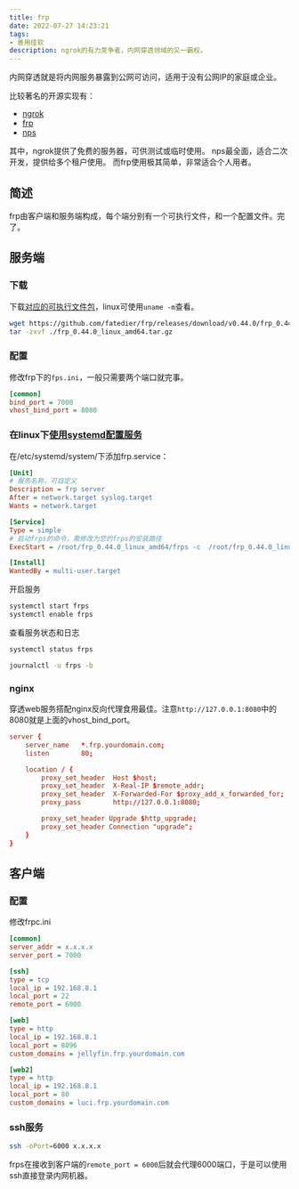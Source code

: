 ```yaml
---
title: frp
date: 2022-07-27 14:23:21
tags:
- 善用佳软
description: ngrok的有力竞争者，内网穿透领域的又一霸权。
---
```


内网穿透就是将内网服务暴露到公网可访问，适用于没有公网IP的家庭或企业。

比较著名的开源实现有：
- [ngrok](https://github.com/inconshreveable/ngrok)
- [frp](https://github.com/fatedier/frp)
- [nps](https://github.com/cnlh/nps)

其中，ngrok提供了免费的服务器，可供测试或临时使用。
nps最全面，适合二次开发，提供给多个租户使用。
而frp使用极其简单，非常适合个人用者。

## 简述

frp由客户端和服务端构成，每个端分别有一个可执行文件，和一个配置文件。完了。

## 服务端

### 下载

下载[对应的可执行文件包](https://github.com/fatedier/frp/releases)，linux可使用`uname -m`查看。

```bash
wget https://github.com/fatedier/frp/releases/download/v0.44.0/frp_0.44.0_linux_amd64.tar.gz
tar -zxvf ./frp_0.44.0_linux_amd64.tar.gz
```

### 配置

修改frp下的`fps.ini`，一般只需要两个端口就完事。

```ini
[common]
bind_port = 7000 
vhost_bind_port = 8080
```

### 在linux下[使用systemd配置服务](https://gofrp.org/docs/setup/systemd/)

在/etc/systemd/system/下添加frp.service：
```ini
[Unit]
# 服务名称，可自定义
Description = frp server
After = network.target syslog.target
Wants = network.target

[Service]
Type = simple
# 启动frps的命令，需修改为您的frps的安装路径
ExecStart = /root/frp_0.44.0_linux_amd64/frps -c  /root/frp_0.44.0_linux_amd64/frps.ini

[Install]
WantedBy = multi-user.target
```

开启服务
```bash
systemctl start frps
systemctl enable frps
```

查看服务状态和日志
```bash
systemctl status frps

journalctl -u frps -b
```

### nginx

穿透web服务搭配nginx反向代理食用最佳。注意`http://127.0.0.1:8080`中的8080就是上面的vhost_bind_port。

```conf
server {
    server_name   *.frp.yourdomain.com;
    listen        80;

    location / {
        proxy_set_header  Host $host;
        proxy_set_header  X-Real-IP $remote_addr;
        proxy_set_header  X-Forwarded-For $proxy_add_x_forwarded_for;        
        proxy_pass        http://127.0.0.1:8080;

        proxy_set_header Upgrade $http_upgrade;
        proxy_set_header Connection "upgrade";        
    }
}
```

## 客户端

### 配置

修改frpc.ini

```ini
[common]
server_addr = x.x.x.x
server_port = 7000

[ssh]
type = tcp
local_ip = 192.168.8.1
local_port = 22
remote_port = 6000

[web]
type = http
local_ip = 192.168.8.1
local_port = 8096
custom_domains = jellyfin.frp.yourdomain.com

[web2]
type = http
local_ip = 192.168.8.1
local_port = 80
custom_domains = luci.frp.yourdomain.com
```

### ssh服务

```bash
ssh -oPort=6000 x.x.x.x
```

frps在接收到客户端的`remote_port = 6000`后就会代理6000端口，于是可以使用ssh直接登录内网机器。
